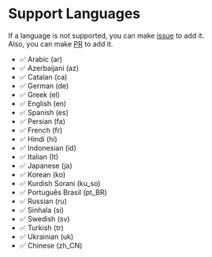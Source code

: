 <a name="support-languages"></a>

# Support Languages

If a language is not supported, you can make <a href="https://github.com/milwad-dev/laravel-validate/issues/new/choose">
issue</a> to add it. <br>
Also, you can make <a href="https://github.com/milwad-dev/laravel-validate/pulls">PR</a> to add it.

- ✅ Arabic (ar)
- ✅ Azerbaijani (az)
- ✅ Catalan (ca)
- ✅ German (de)
- ✅ Greek (el)
- ✅ English (en)
- ✅ Spanish (es)
- ✅ Persian (fa)
- ✅ French (fr)
- ✅ Hindi (hi)
- ✅ Indonesian (id)
- ✅ Italian (It)
- ✅ Japanese (ja)
- ✅ Korean (ko)
- ✅ Kurdish Sorani (ku_so)
- ✅ Português Brasil (pt_BR)
- ✅ Russian (ru)
- ✅ Sinhala (si)
- ✅ Swedish (sv)
- ✅ Turkish (tr)
- ✅ Ukrainian (uk)
- ✅ Chinese (zh_CN)
